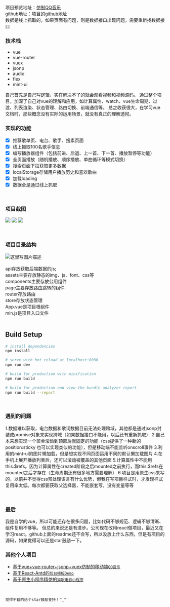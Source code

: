 项目预览地址：[仿制QQ音乐](https://zhangzhihao1996.github.io/vue-music-master/#/recommend)  
github地址：[项目的github地址](https://github.com/zhangZhiHao1996/vue-music-master)  
数据是线上抓取的，如果页面有问题，则是数据接口出现问题，需要重新找数据接口
<br/>

### 技术栈

 - vue
 - vue-router
 - vuex
 - jsonp
 - audio
 - flex
 - mint-ui

自己首先是自己写逻辑，实在解决不了的就会观看视频和视频源码。
通过整个项目，加深了自己对vue的理解和应用，如计算属性、watch、vue生命周期、过渡、列表渲染、状态管理、路由切换、前端通信等。
总之收获很大，在学习vue文档时，那些概念没有实际的运用场景，就没有真正的理解透彻。
<br/>

### 实现的功能

- [x] 推荐歌单页、电台、歌手、搜素页面
- [x] 线上抓取100名歌手信息
- [x] 编写播放器组件（包括前进、后退、上一首、下一首、播放暂停等功能）
- [x] 全页面播放（随机播放、顺序播放、单曲循环等模式切换）
- [x] 搜索页面下拉获取更多数据
- [x] localStorage存储用户播放历史和喜欢歌曲
- [x] 加载loading
- [x] 数据全是通过线上抓取
<br/>

### 项目截图
<img src='https://github.com/zhangZhiHao1996/image-store/blob/master/vue-music-master/01.gif?raw=true'></img>
<img src='https://github.com/zhangZhiHao1996/image-store/blob/master/vue-music-master/01.png?raw=true'></img>
<img src='https://github.com/zhangZhiHao1996/image-store/blob/master/vue-music-master/02.png?raw=true'></img>

<br/>

### 项目目录结构
![这里写图片描述](https://img-blog.csdn.net/2018060520585074?watermark/2/text/aHR0cHM6Ly9ibG9nLmNzZG4ubmV0L3FxXzM3ODYwOTMw/font/5a6L5L2T/fontsize/400/fill/I0JBQkFCMA==/dissolve/70)  
<br/>
api存放获取后端数据的js;  
assets主要存放静态的img、js、font、css等  
components主要存放公用组件  
page主要存放路由跳转的组件  
router存放路由  
store存放状态管理  
App.vue是项目根组件  
min.js是项目入口文件  
<br/>

## Build Setup

``` bash
# install dependencies
npm install

# serve with hot reload at localhost:8080
npm run dev

# build for production with minification
npm run build

# build for production and view the bundle analyzer report
npm run build --report
```
<br/>

### 遇到的问题

 1.数据难以获取，电台数据和歌词数据目前无法处理跨域，其他都是通过jsonp封装成promise对象来实现跨域（如果数据接口不能用，以后还有重新抓取）
 2.自己本来想实现一个菜单滚动到顶部后就固定的功能（css提供了一种新的position:sticky 也可以实现类似的功能），但是移动端不能监听onscroll事件
 3.利用的mint-ui的图片懒加载，但是想实现不同页面运用不同的默认懒加载图片
 4.在手机上展开播放列表后，还可以滚动被覆盖的其他页面
 5.计算属性中不能用this.\$refs。因为计算属性在created阶段之后mounted之前执行，而this.\$refs在mounted之后才存在（生命周期还有很多地方需要理解）
 6.项目是用原生css来写的，以前并不觉得css预处理语言有什么优势，但我在写项目样式时，才发现样式复用率太低。每次都要获取父选择器，不能嵌套写，没有变量等等
 
<br/>

### 最后
我是自学的vue，所以可能还存在很多问题，比如代码不够规范、逻辑不够清晰、组件复用不够等。
但总的来说还是有进步。公司现在改用react做项目，最近又在学习react。github上面的readme还不会写，所以没放上什么东西，但是有项目的源码，如果觉得可以还是star鼓励一下。
<br/>


### 其他个人项目

- [基于vue+vue-router+jsonp+vuex仿制的移动端`QQ音乐`](https://github.com/zhangZhiHao1996/vue-music-master)
- [基于React-Antd的`后台模板Demo`](https://github.com/zhangZhiHao1996/react-admin-master)
- [基于原生小程序精仿的`猫眼电影小程序`](https://github.com/zhangZhiHao1996/weapp-movie-master)

<br/>


`觉得不错的给个star鼓励支持！^_^`



